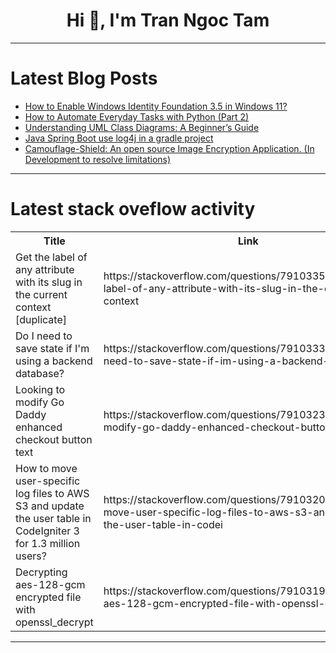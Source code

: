 <h1 align="center">Hi 👋, I'm Tran Ngoc Tam</h1>

---

# Latest Blog Posts 
<!-- BLOG-POST-LIST:START -->
- [How to Enable Windows Identity Foundation 3.5 in Windows 11?](https://dev.to/winsides/how-to-enable-windows-identity-foundation-35-in-windows-11-14dg)
- [How to Automate Everyday Tasks with Python &lpar;Part 2&rpar;](https://dev.to/trixsec/how-to-automate-everyday-tasks-with-python-part-2-2k67)
- [Understanding UML Class Diagrams: A Beginner’s Guide](https://dev.to/krishna-nayak/understanding-uml-class-diagrams-a-beginners-guide-2omj)
- [Java Spring Boot use log4j in a gradle project](https://dev.to/minhaz1217/java-spring-boot-use-log4j-in-a-gradle-project-54kg)
- [Camouflage-Shield: An open source Image Encryption Application. &lpar;In Development to resolve limitations&rpar;](https://dev.to/saahen_sriyan_mishra/camouflage-shield-an-open-source-image-encryption-application-4e59)
<!-- BLOG-POST-LIST:END -->

---

# Latest stack oveflow activity
<table>
  <tr><th>Title</th><th>Link</th></tr>
  <!-- STACKOVERFLOW:START --><tr><td>Get the label of any attribute with its slug in the current context [duplicate]</td><td>https://stackoverflow.com/questions/79103351/get-the-label-of-any-attribute-with-its-slug-in-the-current-context</td></tr><tr><td>Do I need to save state if I&#39;m using a backend database?</td><td>https://stackoverflow.com/questions/79103338/do-i-need-to-save-state-if-im-using-a-backend-database</td></tr><tr><td>Looking to modify Go Daddy enhanced checkout button text</td><td>https://stackoverflow.com/questions/79103238/looking-to-modify-go-daddy-enhanced-checkout-button-text</td></tr><tr><td>How to move user-specific log files to AWS S3 and update the user table in CodeIgniter 3 for 1.3 million users?</td><td>https://stackoverflow.com/questions/79103201/how-to-move-user-specific-log-files-to-aws-s3-and-update-the-user-table-in-codei</td></tr><tr><td>Decrypting aes-128-gcm encrypted file with openssl_decrypt</td><td>https://stackoverflow.com/questions/79103190/decrypting-aes-128-gcm-encrypted-file-with-openssl-decrypt</td></tr><!-- STACKOVERFLOW:END -->
</table>

---


